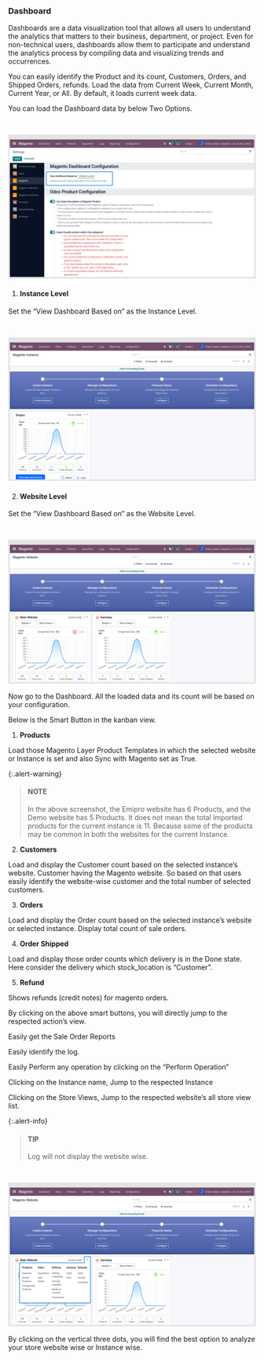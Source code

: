 
### Dashboard



Dashboards are a data visualization tool that allows all users to understand the analytics that matters to their business, department, or project. Even for non-technical users, dashboards allow them to participate and understand the analytics process by compiling data and visualizing trends and occurrences.



You can easily identify the Product and its count, Customers, Orders, and Shipped Orders, refunds. Load the data from Current Week, Current Month, Current Year, or All. By default, it loads current week data.



You can load the Dashboard data by below Two Options.


 


![](./images/6-1.png)


1. #### Instance Level


Set the “View Dashboard Based on” as the Instance Level.


 


![](./images/6-2.png)


2. #### Website Level


Set the “View Dashboard Based on” as the Website Level.


 


![](./images/6-3.png)


Now go to the Dashboard. All the loaded data and its count will be based on your configuration.


Below is the Smart Button in the kanban view.



1. **Products**


Load those Magento Layer Product Templates in which the selected website or Instance is set and also Sync with Magento set as True.



{:.alert-warning} 
> 
> #### NOTE
> 
> In the above screenshot, the Emipro website has 6 Products, and the Demo website has 5 Products. It does not mean the total Imported products for the current instance is 11. Because some of the products may be common in both the websites for the current Instance.
> 
> 
> 


2. **Customers**


Load and display the Customer count based on the selected instance’s website. Customer having the Magento website. So based on that users easily identify the website-wise customer and the total number of selected customers.


3. **Orders**


Load and display the Order count based on the selected instance’s website or selected instance. Display total count of sale orders. 



4. **Order Shipped**


Load and display those order counts which delivery is in the Done state. Here consider the delivery which stock\_location is “Customer”.



5. **Refund**


Shows refunds (credit notes) for magento orders.


By clicking on the above smart buttons, you will directly jump to the respected action’s view.


Easily get the Sale Order Reports


Easily identify the log. 


Easily Perform any operation by clicking on the “Perform Operation”


Clicking on the Instance name, Jump to the respected Instance


Clicking on the Store Views, Jump to the respected website’s all store view list.



{:.alert-info} 
> 
> #### TIP
> 
> Log will not display the website wise.
> 
> 
> 


 


![](./images/6-4.png)


By clicking on the vertical three dots, you will find the best option to analyze your store website wise or Instance wise.



